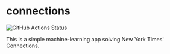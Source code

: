 # connections

![GitHub Actions Status](https://github.com/antoni0kim/connections/actions/workflows/main.yml/badge.svg)

This is a simple machine-learning app solving New York Times' Connections.